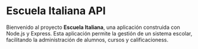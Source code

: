 # Escuela Italiana API

Bienvenido al proyecto **Escuela Italiana**, una aplicación construida con Node.js y Express. Esta aplicación permite la gestión de un sistema escolar, facilitando la administración de alumnos, cursos y calificacioness.
